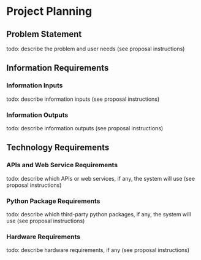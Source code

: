 # Project Planning

## Problem Statement

todo: describe the problem and user needs (see proposal instructions)

## Information Requirements

### Information Inputs

todo: describe information inputs (see proposal instructions)

### Information Outputs

todo: describe information outputs (see proposal instructions)

## Technology Requirements

### APIs and Web Service Requirements

todo: describe which APIs or web services, if any, the system will use (see proposal instructions)

### Python Package Requirements

todo: describe which third-party python packages, if any, the system will use (see proposal instructions)

### Hardware Requirements

todo: describe hardware requirements, if any (see proposal instructions)
